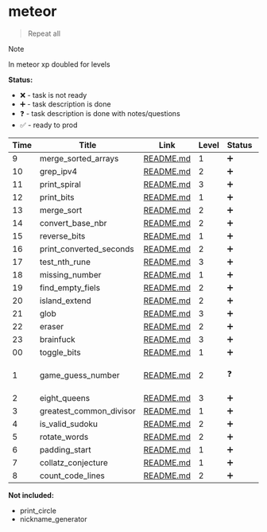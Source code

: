 # meteor

> Repeat all

> [!NOTE]
> In meteor xp doubled for levels

**Status:**

- ❌ - task is not ready
- ➕ - task description is done
- ❓ - task description is done with notes/questions
- ✅ - ready to prod

| Time | Title                   | Link                                             | Level | Status | Note                   |
| ---- | ----------------------- | ------------------------------------------------ | ----- | ------ | ---------------------- |
| 9    | merge_sorted_arrays     | [README.md](./merge_sorted_arrays/README.md)     | 1     | ➕     | Y                      |
| 10   | grep_ipv4               | [README.md](./grep_ipv4/README.md)               | 2     | ➕     | Y                      |
| 11   | print_spiral            | [README.md](./print_spiral/README.md)            | 3     | ➕     | Y                      |
| 12   | print_bits              | [README.md](./print_bits/README.md)              | 1     | ➕     | Y                      |
| 13   | merge_sort              | [README.md](./merge_sort/README.md)              | 2     | ➕     | Y                      |
| 14   | convert_base_nbr        | [README.md](./convert_base_nbr/README.md)        | 2     | ➕     | Y                      |
| 15   | reverse_bits            | [README.md](./reverse_bits/README.md)            | 1     | ➕     | Y                      |
| 16   | print_converted_seconds | [README.md](./print_converted_seconds/README.md) | 2     | ➕     | Y                      |
| 17   | test_nth_rune           | [README.md](./test_nth_rune/README.md)           | 3     | ➕     | B                      |
| 18   | missing_number          | [README.md](./missing_number/README.md)          | 1     | ➕     | B                      |
| 19   | find_empty_fiels        | [README.md](./find_empty_files/REAMDE.md)        | 2     | ➕     | B                      |
| 20   | island_extend           | [README.md](./island_extend/README.md)           | 2     | ➕     | B                      |
| 21   | glob                    | [README.md](./glob/README.md)                    | 3     | ➕     | B                      |
| 22   | eraser                  | [README.md](./eraser/README.md)                  | 2     | ➕     | B                      |
| 23   | brainfuck               | [README.md](./brainfuck/README.md)               | 3     | ➕     | B                      |
| 00   | toggle_bits             | [README.md](./toggle_bits/README.md)             | 1     | ➕     | B                      |
| 1    | game_guess_number       | [README.md](./game_guess_number/README.md)       | 2     | ❓     | S(сложно будет тесить) |
| 2    | eight_queens            | [README.md](./eight_queens/README.md)            | 3     | ➕     | S                      |
| 3    | greatest_common_divisor | [README.md](./greatest_common_divisor/README.md) | 1     | ➕     | S                      |
| 4    | is_valid_sudoku         | [README.md](./is_valid_sudoku/README.md)         | 2     | ➕     | S                      |
| 5    | rotate_words            | [README.md](./rotate_words/README.md)            | 2     | ➕     | S                      |
| 6    | padding_start           | [README.md](./padding_start/README.md)           | 1     | ➕     | S                      |
| 7    | collatz_conjecture      | [README.md](./collatz_conjecture/README.md)      | 1     | ➕     | S                      |
| 8    | count_code_lines        | [README.md](./count_code_lines/REAMDE.md)        | 2     | ➕     | S                      |

**Not included:**

- print_circle
- nickname_generator

